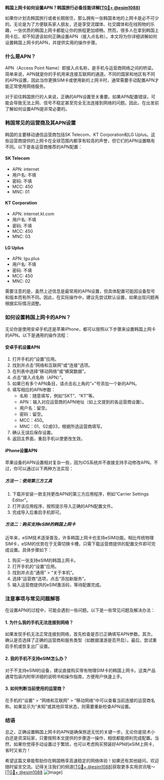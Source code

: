 **韩国上网卡如何设置APN？韩国旅行必备技能详解[[TG💪+ @esim1088](https://t.me/s/esim1088)]**

如果你计划去韩国旅行或者长期居住，那么拥有一张韩国本地的上网卡是必不可少的。无论是为了方便联系家人朋友，还是享受流媒体、社交媒体和在线购物的乐趣，一张优质的韩国上网卡都能让你的旅程更加顺畅。然而，很多人在拿到韩国上网卡后，却不知道该如何正确设置APN（接入点名称）。本文将为你详细讲解如何设置韩国上网卡的APN，并提供实用的操作步骤。

### 什么是APN？

APN（Access Point Name）即接入点名称，是手机与运营商网络之间的桥梁。简单来说，APN就是你的手机用来连接互联网的通道。不同的国家和地区有不同的APN设置，因此当你更换SIM卡或使用新的上网卡时，通常需要手动配置APN才能正常使用网络服务。

对于前往韩国旅行的人来说，正确的APN设置至关重要。如果APN配置错误，可能会导致无法上网、信号不稳定甚至完全无法连接到网络的问题。因此，在出发前了解如何设置APN是非常必要的。

### 韩国常见的运营商及其APN设置

韩国的主要移动通信运营商包括SK Telecom、KT Corporation和LG Uplus。这些运营商提供的上网卡在全球范围内都享有较高的声誉，但它们的APN设置略有不同。以下是各运营商推荐的APN配置：

#### SK Telecom
- APN: internet
- 用户名: 不填
- 密码: 不填
- MCC: 450
- MNC: 01

#### KT Corporation
- APN: internet.kt.com
- 用户名: 不填
- 密码: 不填
- MCC: 450
- MNC: 03

#### LG Uplus
- APN: lgu.plus
- 用户名: 不填
- 密码: 不填
- MCC: 450
- MNC: 02

需要注意的是，虽然上述信息是最常用的APN设置，但具体配置可能因设备型号和版本而有所不同。因此，在实际操作中，建议先尝试默认设置，如果出现问题再根据实际情况调整。

### 如何设置韩国上网卡的APN？

无论你是使用安卓手机还是苹果iPhone，都可以按照以下步骤来设置韩国上网卡的APN。以下是通用的操作流程：

#### 安卓手机设置APN
1. 打开手机的“设置”应用。
2. 找到并点击“网络和互联网”或“连接”选项。
3. 在列表中选择“移动网络”或“蜂窝数据”。
4. 点击“接入点名称（APN）”。
5. 如果已有多个APN条目，请点击右上角的“+”号添加一个新的APN。
6. 填写相应的APN参数：
   - 名称：随意填写，例如“SKT”、“KT”等。
   - APN：输入对应运营商的APN地址（如上文提到的各运营商设置）。
   - 用户名：留空。
   - 密码：留空。
   - MCC：450。
   - MNC：01、02或03，根据所选运营商填写。
7. 确认无误后保存设置。
8. 返回主界面，重启手机以使更改生效。

#### iPhone设置APN
苹果设备的APN设置相对复杂一些，因为iOS系统并不直接支持手动修改APN。不过，你可以通过以下两种方法实现：

##### 方法一：使用第三方工具
1. 下载并安装一款支持更改APN的第三方应用程序，例如“Carrier Settings Editor”。
2. 打开该应用程序，按照提示导入正确的APN配置文件。
3. 完成导入后重启手机即可。

##### 方法二：购买支持eSIM的韩国上网卡
近年来，eSIM技术逐渐普及，许多韩国上网卡也支持eSIM功能。相比传统物理SIM卡，eSIM的优势在于无需切换卡槽，只需下载运营商提供的配置文件即可完成设置。具体步骤如下：
1. 购买一张支持eSIM的韩国上网卡。
2. 打开手机的“设置”应用。
3. 找到并点击“通用” > “关于本机”。
4. 选择“运营商”选项，点击“添加新服务”。
5. 输入运营商提供的eSIM激活码，等待配置完成。

### 注意事项与常见问题解答

在设置APN的过程中，可能会遇到一些问题。以下是一些常见问题及解决办法：

#### 1. 为什么我的手机无法连接到网络？
如果发现手机无法正常连接到网络，首先检查是否已正确填写APN参数。其次，确认是否选择了正确的运营商和服务类型（如数据漫游是否开启）。最后，尝试重启手机或恢复出厂设置。

#### 2. 我的手机不支持eSIM怎么办？
对于不支持eSIM的设备，建议直接购买带有物理SIM卡的韩国上网卡。这类产品通常包装内附带详细的说明书和操作指南，方便用户快速上手。

#### 3. 如何判断当前使用的运营商？
在手机的“设置” > “网络和互联网” > “移动网络”中可以查看当前连接的运营商名称。如果显示为“未知”或其他异常状态，则需要重新检查APN设置。

### 结语

总之，正确设置韩国上网卡的APN是确保旅途无忧的关键一步。无论你是技术小白还是资深玩家，只要按照本文提供的步骤逐一操作，相信都能顺利完成配置。当然，如果你觉得手动设置过于繁琐，也可以考虑购买预装好APN的eSIM上网卡，省时又省力！

希望这篇文章能帮助你在韩国畅享高速稳定的网络体验！如果还有其他疑问，欢迎随时留言交流。记得关注我们的频道[[TG💪+ @esim1088](https://t.me/s/esim1088)]获取更多实用资讯哦～[[TG💪+ @esim1088](https://t.me/s/esim1088) ![Image](https://i.postimg.cc/4NQfJmqS/Snipaste-2025-05-13-00-14-12.png)]